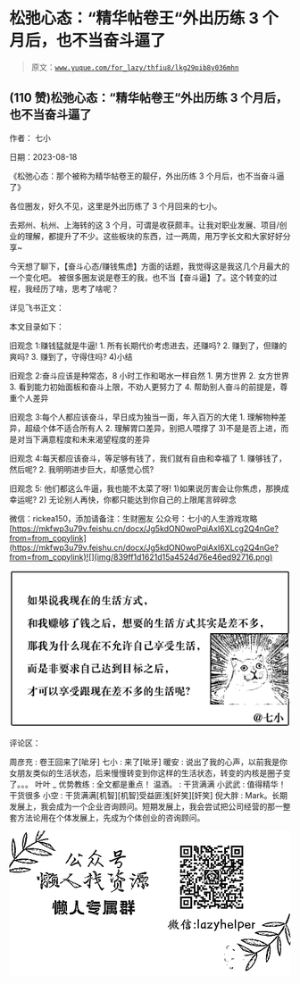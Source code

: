 # 松弛心态：“精华帖卷王“外出历练 3 个月后，也不当奋斗逼了

> 原文：[`www.yuque.com/for_lazy/thfiu8/lkg29pib8y036mhn`](https://www.yuque.com/for_lazy/thfiu8/lkg29pib8y036mhn)



## (110 赞)松弛心态：“精华帖卷王“外出历练 3 个月后，也不当奋斗逼了 

作者： 七小 

日期：2023-08-18 

《松弛心态：那个被称为精华帖卷王的靓仔，外出历练 3 个月后，也不当奋斗逼了》 

各位圈友，好久不见，这里是外出历练了 3 个月回来的七小。 

去郑州、杭州、上海转的这 3 个月，可谓是收获颇丰。让我对职业发展、项目/创业的理解，都提升了不少。这些板块的东西，过一两周，用万字长文和大家好好分享~ 

今天想了聊下，【奋斗心态/赚钱焦虑】方面的话题，我觉得这是我这几个月最大的一个变化吧。 被很多圈友说是卷王的我，也不当【奋斗逼】了。这个转变的过程，我经历了啥，思考了啥呢？ 

详见飞书正文： 

本文目录如下： 

旧观念 1:赚钱猛就是牛逼! <ne-oli index-type="0">1.  所有长期代价考虑进去，还赚吗? <ne-oli index-type="0">2.  赚到了，但赚的爽吗? <ne-oli index-type="0">3.  赚到了，守得住吗? 4)小结 

旧观念 2:奋斗应该是种常态，8 小时工作和喝水一样自然 <ne-oli index-type="0">1.  男方世界 <ne-oli index-type="0">2.  女方世界 <ne-oli index-type="0">3.  看到能力初始面板和奋斗上限，不劝人更努力了 <ne-oli index-type="0">4.  帮助别人奋斗的前提是，尊重个人差异 

旧观念 3:每个人都应该奋斗，早日成为独当一面，年入百万的大佬 <ne-oli index-type="0">1.  理解物种差异，超级个体不适合所有人 <ne-oli index-type="0">2.  理解胃口差异，别把人喂撑了 3)不是是否上进，而是对当下满意程度和未来渴望程度的差异 

旧观念 4:每天都应该奋斗，等足够有钱了，我们就有自由和幸福了 <ne-oli index-type="0">1.  赚够钱了，然后呢? <ne-oli index-type="0">2.  我明明进步巨大，却感觉心慌? 

旧观念 5: 他们都这么牛逼，我也能不太菜了呀! 1)如果说厉害会让你焦虑，那换成幸运呢? 2) 无论别人再快，你都只能达到你自己的上限尾言碎碎念 

微信：rickea150，添加请备注：生财圈友 公众号：七小的人生游戏攻略[https://mkfwp3u79v.feishu.cn/docx/Jg5kdON0woPqiAxI6XLcg2Q4nGe?from=from_copylink](https://mkfwp3u79v.feishu.cn/docx/Jg5kdON0woPqiAxI6XLcg2Q4nGe?from=from_copylink)![](img/839ff1d1621d15a4524d76e46ed92716.png) 

![](img/434a6022447674534976a7888ee6c44a.png) 

评论区： 

周彦充 : 卷王回来了[呲牙] 七小 : 来了[呲牙] 暖安 : 说出了我的心声，以前我是你女朋友类似的生活状态，后来慢慢转变到你这样的生活状态，转变的内核是圈子变了。。。 叶叶 _ 优势教练 : 全文都是重点！ 温酒。 : 干货满满 小武武 : 值得精华！干货很多 小空 : 干货满满[机智][机智]受益匪浅[奸笑][奸笑] 倪大胖 : Mark。长期发展上，我会成为一个企业咨询顾问。短期发展上，我会尝试把公司经营的那一整套方法论用在个体发展上，先成为个体创业的咨询顾问。 

![](img/894d30a529e7c37bcd3392323c99941c.png)  